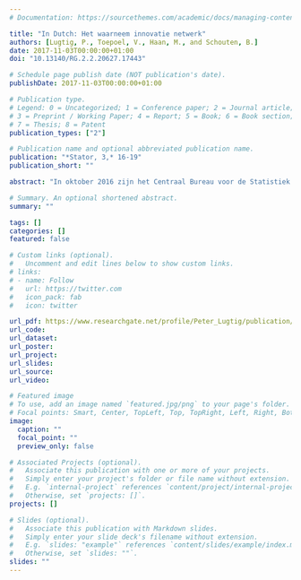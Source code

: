 ```yaml
---
# Documentation: https://sourcethemes.com/academic/docs/managing-content/

title: "In Dutch: Het waarneem innovatie netwerk"
authors: [Lugtig, P., Toepoel, V., Haan, M., and Schouten, B.]
date: 2017-11-03T00:00:00+01:00
doi: "10.13140/RG.2.2.20627.17443"

# Schedule page publish date (NOT publication's date).
publishDate: 2017-11-03T00:00:00+01:00

# Publication type.
# Legend: 0 = Uncategorized; 1 = Conference paper; 2 = Journal article;
# 3 = Preprint / Working Paper; 4 = Report; 5 = Book; 6 = Book section;
# 7 = Thesis; 8 = Patent
publication_types: ["2"]

# Publication name and optional abbreviated publication name.
publication: "*Stator, 3,* 16-19"
publication_short: ""

abstract: "In oktober 2016 zijn het Centraal Bureau voor de Statistiek en de afdeling Methodologie & Statistiek van de Universiteit Utrecht een intensieve samenwerking begonnen. In de komende jaren werken zij samen aan het integreren van smartphones binnen dataverzamelingsmethoden, zowel voor de interactie met respondenten als voor metingen via de sensoren in de smartphones van respondenten. Smartphones zijn wijd verspreid (Figuur 1) en de mogelijkheden van sensoren zijn eindeloos, maar hoe en onder welke condities zorg je ervoor dat nieuwe vormen van data ofﬁciële statistieken kunnen verbeteren of aanvullen?"

# Summary. An optional shortened abstract.
summary: ""

tags: []
categories: []
featured: false

# Custom links (optional).
#   Uncomment and edit lines below to show custom links.
# links:
# - name: Follow
#   url: https://twitter.com
#   icon_pack: fab
#   icon: twitter

url_pdf: https://www.researchgate.net/profile/Peter_Lugtig/publication/320833874_WIN_Het_waarneem_Innovatie_Netwerk/links/59fc86dfa6fdcca1f29562df/WIN-Het-waarneem-Innovatie-Netwerk.pdf
url_code:
url_dataset:
url_poster:
url_project:
url_slides:
url_source:
url_video:

# Featured image
# To use, add an image named `featured.jpg/png` to your page's folder. 
# Focal points: Smart, Center, TopLeft, Top, TopRight, Left, Right, BottomLeft, Bottom, BottomRight.
image:
  caption: ""
  focal_point: ""
  preview_only: false

# Associated Projects (optional).
#   Associate this publication with one or more of your projects.
#   Simply enter your project's folder or file name without extension.
#   E.g. `internal-project` references `content/project/internal-project/index.md`.
#   Otherwise, set `projects: []`.
projects: []

# Slides (optional).
#   Associate this publication with Markdown slides.
#   Simply enter your slide deck's filename without extension.
#   E.g. `slides: "example"` references `content/slides/example/index.md`.
#   Otherwise, set `slides: ""`.
slides: ""
---
```

